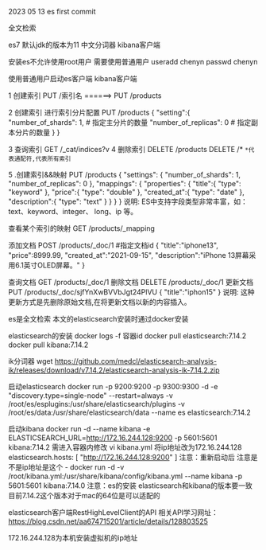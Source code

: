 2023 05 13 es first commit

全文检索

es7 默认jdk的版本为11 中文分词器   kibana客户端

安装es不允许使用root用户 需要使用普通用户
useradd chenyn
passwd chenyn

 使用普通用户启动es客户端 kibana客户端

1 创建索引
PUT /索引名   ======> PUT /products

2 创建索引 进行索引分片配置
PUT /products
{ 
   "setting":{
        "number_of_shards": 1, # 指定主分片的数量
        "number_of_replicas": 0 # 指定副本分片的数量
   }
}

3 查询索引
GET /_cat/indices?v
4 删除索引
DELETE /products
DELETE /* `*代表通配符,代表所有索引`

5 .创建索引&&映射
PUT /products
{
    "settings": {
    "number_of_shards": 1,
    "number_of_replicas": 0
    },
    "mappings": {
        "properties": {
            "title":{
            "type": "keyword"
            },
            "price":{
            "type": "double"
            },
            "created_at":{
            "type": "date"
            },
            "description":{
            "type": "text"
            }
       }
    }
}
说明: ES中⽀持字段类型⾮常丰富，如：text、keyword、integer、 long、ip 等。

查看某个索引的映射
GET /products/_mapping

添加文档
POST /products/_doc/1 #指定⽂档id
    {
        "title":"iphone13",
        "price":8999.99,
        "created_at":"2021-09-15",
        "description":"iPhone 13屏幕采⽤6.1英⼨OLED屏幕。" 
    }

查询文档
GET /products/_doc/1
删除文档
DELETE /products/_doc/1
更新⽂档
PUT /products/_doc/sjfYnXwBVVbJgt24PlVU
{
   "title":"iphon15"
}
说明: 这种更新⽅式是先删除原始⽂档,在将更新⽂档以新的内容插⼊。

es是全文检索
本文的elasticsearch安装时通过docker安装


elasticsearch的安装
docker logs -f 容器id
docker pull elasticsearch:7.14.2
docker pull kibana:7.14.2

ik分词器
wget https://github.com/medcl/elasticsearch-analysis-ik/releases/download/v7.14.2/elasticsearch-analysis-ik-7.14.2.zip

启动elasticsearch
docker run -p 9200:9200 -p 9300:9300 -d  -e "discovery.type=single-node" --restart=always  -v /root/es/esplugins:/usr/share/elasticsearch/plugins -v /root/es/data:/usr/share/elasticsearch/data --name es  elasticsearch:7.14.2

启动kibana
docker run -d --name kibana -e ELASTICSEARCH_URL=http://172.16.244.128:9200 -p 5601:5601 kibana:7.14.2
需进入容器内修改 vi kibana.yml 将ip地址改为172.16.244.128
elasticsearch.hosts: [ "http://172.16.244.128:9200" ]  注意：重新启动后 注意是不是ip地址是这个
      - docker run -d -v /root/kibana.yml:/usr/share/kibana/config/kibana.yml  --name kibana -p 5601:5601 kibana:7.14.0
注意：es的安装 elasticsearch和kibana的版本要一致 目前7.14.2这个版本对于mac的64位是可以适配的

elasticsearch客户端RestHighLevelClient的API
相关API学习网址：https://blog.csdn.net/aa674715201/article/details/128803525

172.16.244.128为本机安装虚拟机的ip地址
